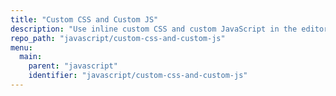 ```yaml
---
title: "Custom CSS and Custom JS"
description: "Use inline custom CSS and custom JavaScript in the editor"
repo_path: "javascript/custom-css-and-custom-js"
menu:
  main:
    parent: "javascript"
    identifier: "javascript/custom-css-and-custom-js"
---
```

